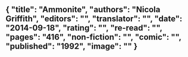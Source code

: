 {
 "title": "Ammonite",
 "authors": "Nicola Griffith",
 "editors": "",
 "translator": "",
 "date": "2014-09-18",
 "rating": "",
 "re-read": "",
 "pages": "416",
 "non-fiction": "",
 "comic": "",
 "published": "1992",
 "image": ""
}
---

